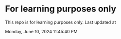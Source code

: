 # For learning purposes only
This repo is for learning purposes only.
Last updated at

Monday, June 10, 2024 11:45:40 PM

